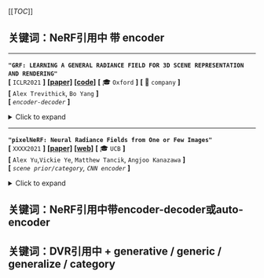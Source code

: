 [[_TOC_]] 

## 关键词：NeRF引用中 带 encoder

---

**`"GRF: LEARNING A GENERAL RADIANCE FIELD FOR 3D SCENE REPRESENTATION AND RENDERING"`**  
**[** `ICLR2021` **]** **[[paper]](https://arxiv.org/pdf/2010.04595.pdf)** **[[code]](https://github.com/alextrevithick/GRF)** **[** :mortar_board: `Oxford` **]** **[** :office: `company` **]**  
**[**  `Alex Trevithick`, `Bo Yang`  **]**  
**[** _`encoder-decoder`_ **]**  

<details>
  <summary>Click to expand</summary>

- **Motivation**
  - NeRF + encoder-decoder结构
  - 用一个**<u>single forward pass</u>** infer出novel scene representations
    - encoder输入：2D images + camera poses + intrinsics
    - encoder输出：neural radiance fieilds
- 主要做法
  - 为每一个light ray (pixel) 提取general features
  - 把features重投影到query 3D point p上
  - 然后从p的feature infer出RGB和volume density
  - **关键在于**：对于任意同一个点，从不同的角度看来的feature是始终一样的，因此不同view的这个点渲染出的RGB和volume density也会保持一致![image-20201202175634941](media/image-20201202175634941.png)
- 构成：四个部件，连接起来，端到端的训练
  - 对每一个2D pixel的feature extractor
  - 一个reprojector，从2D feature到3D空间
    - 做了一个简单的假设：<u>一个像素的feature，是对这个ray上的每一个点的描述</u>
    - 所以就是把一个query 3D point重投影到每一个输入view上，来从每一个输入view对应点的2D feature得到这个3D point的feature
    - 如果重投影的点落在图像内，那就选最近邻的像素的feature
    - 如果在图像外，就给一个零向量
  - 一个aggregator，得到一个3D点的general features
    - 这里的挑战性在于：Input images的长度是可变的，并且没有顺序；因此，通过reprojector获取到的2D features也是没有顺序、任意尺寸的
    - 因此把这里定义为一个注意力聚集过程
  - 一个neural renderer，来infer出那个点的外观和几何

</details>

---

**`"pixelNeRF: Neural Radiance Fields from One or Few Images"`**  
**[** `XXXX2021` **]** **[[paper]](https://arxiv.org/pdf/2012.02190.pdf)** **[[web]](https://alexyu.net/pixelnerf/)** **[** :mortar_board: `UCB` **]**  
**[**  `Alex Yu`,`Vickie Ye`, `Matthew Tancik`, `Angjoo Kanazawa`  **]**  
**[** _`scene prior/category`, `CNN encoder`_ **]**  

<details>
  <summary>Click to expand</summary>

- **评价**
  - 和GRF思路类似；每个点除了空间坐标以外，还额外condition一个feature，这个feature来自于把这个点重投影到input view之后索引出的input view feature space下的feature
  - 作者评价的与GRF的区别
    - 本篇在view下操作，而不像GRF那样在canonical space下操作，因此本文方法可以适用于更一般的设定；
    - 本文方法的效果更好（笔者注：从web 视频来看，在少量view输入合成任务下的效果非常好）

- **Motivation**
  - image-conditioned NeRF
    - >  To overcome the NeRF representation’s inability to share knowledge between scene
    - 为了克服NeRF这样的表达不能在scene与scene之间保留/共享知识的问题（NeRF每次都要train from scratch）
    - condition a NeRF on spatial image features
  - 在训练时不需要一个一致的标准正视图坐标系![image-20201207190826404](media/image-20201207190826404.png)

 - **Main components**
   - 全卷积图像encoder E
     - 把输入图像encode进入一个pixel aligned 特征grid
   - NeRF 网络 f
     - 给定一个空间位置、encoded feature（位于重投影后的在图片上的坐标）
     - 输出color + density
   - ![image-20201207191400152](media/image-20201207191400152.png)

</details>


## 关键词：NeRF引用中带encoder-decoder或auto-encoder

## 关键词：DVR引用中 + generative / generic / generalize / category